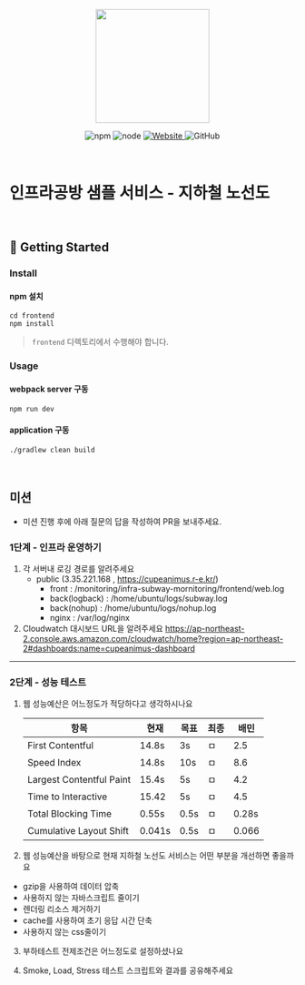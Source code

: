 <p align="center">
    <img width="200px;" src="https://raw.githubusercontent.com/woowacourse/atdd-subway-admin-frontend/master/images/main_logo.png"/>
</p>
<p align="center">
  <img alt="npm" src="https://img.shields.io/badge/npm-%3E%3D%205.5.0-blue">
  <img alt="node" src="https://img.shields.io/badge/node-%3E%3D%209.3.0-blue">
  <a href="https://edu.nextstep.camp/c/R89PYi5H" alt="nextstep atdd">
    <img alt="Website" src="https://img.shields.io/website?url=https%3A%2F%2Fedu.nextstep.camp%2Fc%2FR89PYi5H">
  </a>
  <img alt="GitHub" src="https://img.shields.io/github/license/next-step/atdd-subway-service">
</p>

<br>

# 인프라공방 샘플 서비스 - 지하철 노선도

<br>

## 🚀 Getting Started

### Install
#### npm 설치
```
cd frontend
npm install
```
> `frontend` 디렉토리에서 수행해야 합니다.

### Usage
#### webpack server 구동
```
npm run dev
```
#### application 구동
```
./gradlew clean build
```
<br>

## 미션

* 미션 진행 후에 아래 질문의 답을 작성하여 PR을 보내주세요.

### 1단계 - 인프라 운영하기
1. 각 서버내 로깅 경로를 알려주세요
   * public (3.35.221.168 , https://cupeanimus.r-e.kr/)
      * front : /monitoring/infra-subway-mornitoring/frontend/web.log
      * back(logback) :  /home/ubuntu/logs/subway.log
      * back(nohup) :  /home/ubuntu/logs/nohup.log
      * nginx : /var/log/nginx
2. Cloudwatch 대시보드 URL을 알려주세요
   https://ap-northeast-2.console.aws.amazon.com/cloudwatch/home?region=ap-northeast-2#dashboards:name=cupeanimus-dashboard
---

### 2단계 - 성능 테스트
1. 웹 성능예산은 어느정도가 적당하다고 생각하시나요

    항목 | 현재 | 목표 | 최종 | 배민
    --- | --- | --- | --- | ---
   First Contentful |  14.8s | 3s | ㅁ | 2.5
   Speed Index |  14.8s | 10s | ㅁ | 8.6
   Largest Contentful Paint |  15.4s | 5s | ㅁ | 4.2
   Time to Interactive |  15.42 | 5s | ㅁ | 4.5 
   Total Blocking Time |  0.55s | 0.5s | ㅁ | 0.28s 
   Cumulative Layout Shift |  0.041s | 0.5s | ㅁ | 0.066 


2. 웹 성능예산을 바탕으로 현재 지하철 노선도 서비스는 어떤 부분을 개선하면 좋을까요
 - gzip을 사용하여 데이터 압축 
 - 사용하지 않는 자바스크립트 줄이기
 - 렌더링 리소스 제거하기
 - cache를 사용하여 초기 응답 시간 단축
 - 사용하지 않는 css줄이기

3. 부하테스트 전제조건은 어느정도로 설정하셨나요


4. Smoke, Load, Stress 테스트 스크립트와 결과를 공유해주세요
